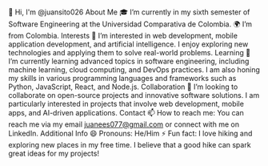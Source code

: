 👋 Hi, I'm @juansito026
About Me
🎓 I’m currently in my sixth semester of Software Engineering at the Universidad Comparativa de Colombia.
🌍 I’m from Colombia.
Interests
👀 I’m interested in web development, mobile application development, and artificial intelligence. I enjoy exploring new technologies and applying them to solve real-world problems.
Learning
🌱 I’m currently learning advanced topics in software engineering, including machine learning, cloud computing, and DevOps practices. I am also honing my skills in various programming languages and frameworks such as Python, JavaScript, React, and Node.js.
Collaboration
💞️ I’m looking to collaborate on open-source projects and innovative software solutions. I am particularly interested in projects that involve web development, mobile apps, and AI-driven applications.
Contact
📫 How to reach me: You can reach me via my email juanees077@gmail.com or connect with me on LinkedIn.
Additional Info
😄 Pronouns: He/Him
⚡ Fun fact: I love hiking and exploring new places in my free time. I believe that a good hike can spark great ideas for my projects!
